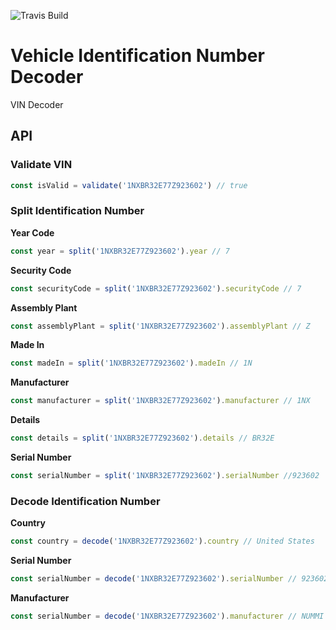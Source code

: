 ![Travis Build](https://travis-ci.org/frankelydiaz/vin-decoder.svg?branch=master)

# Vehicle Identification Number Decoder
VIN Decoder

## API

### Validate VIN

```javascript
const isValid = validate('1NXBR32E77Z923602') // true
```

### Split Identification Number

**Year Code**
```javascript
const year = split('1NXBR32E77Z923602').year // 7
```

**Security Code**
```javascript
const securityCode = split('1NXBR32E77Z923602').securityCode // 7
```

**Assembly Plant**
```javascript
const assemblyPlant = split('1NXBR32E77Z923602').assemblyPlant // Z
```

**Made In**
```javascript
const madeIn = split('1NXBR32E77Z923602').madeIn // 1N
```

**Manufacturer**
```javascript
const manufacturer = split('1NXBR32E77Z923602').manufacturer // 1NX
```

**Details**
```javascript
const details = split('1NXBR32E77Z923602').details // BR32E
```

**Serial Number**
```javascript
const serialNumber = split('1NXBR32E77Z923602').serialNumber //923602
```

### Decode Identification Number

**Country**
```javascript
const country = decode('1NXBR32E77Z923602').country // United States
```

**Serial Number**
```javascript
const serialNumber = decode('1NXBR32E77Z923602').serialNumber // 923602
```

**Manufacturer**
```javascript
const serialNumber = decode('1NXBR32E77Z923602').manufacturer // NUMMI USA
```